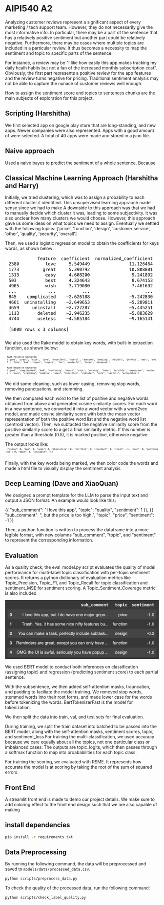 # AIPI540 A2

Analyzing customer reviews represent a significant aspect of every marketing / tech support team. However, they do not necessarily give the most informative info. In particular, there may be a part of the sentence that has a relatively positive sentiment but another part could be relatively negative. Furthermore, there may be cases where multiple topics are included in a particular review. It thus becomes a necessity to map the sentiment and topic to specific parts of the sentence. 

For instance, a review may be "I like how easily this app makes tracking my daily healh habits but not a fan of the increased monthly subscription cost". Obviously, the first part represents a positive review for the app features and the review turns negative for pricing. Traditional sentiment analysis may not be able to capture the nunace of customer reviews well enough. 

How to assign the sentiment score and topics to sentences chunks are the main subjects of exploration for this project. 

## Scripting (Harshitha) 
We first selected app on google play store that are long-standing, and new apps. Newer companies were also represented. Apps with a good amount of were selected. 
A total of 40 apps were made and stored in a json file. 

## Naive approach
Used a naive bayes to predict the sentiment of a whole sentence. Because 

## Classical Machine Learning Approach (Harshitha and Harry) 
Initially, we tried clustering, which was to assign a probability to each different cluster it identified. This unsupervised learning appraoch made sense since we had to make 
A downside to this approach was that we had to manually decide which cluster it was, leading to some subjectivity. It was also unclear how many clusters we would choose. 
However, this approach gave us some ideas on what topics we need to assign. Eventually we settled with the following topics: 
['price', 'function', 'design', 'customer service', 'other', 'quality', 'security', 'overall']

Then, we used a logistic regression model to obtain the coefficients for keys words, as shown below: 

![Final DataFrame for training](screenshots/logistic_table.png)

We also used the Rake model to obtain key words, with built-in extraction function, as shown below: 

![Final DataFrame for training](screenshots/rake_table.png)

We did some cleaning, such as lower casing, removing stop words, removing punctuations, and stemming. 

We then compared each word to the list of positive and negative words obtained from above and generated cosine similarity scores. For each word in a new sentence, we converted it into a word vector with a word2vec model, and made cosine similarity score with both the mean vector representation of both the positive word list and the negative word list (centroid vector). Then, we subtacted the negative similarity score from the positive similarity score to a get a final similarity metric. If this number is greater than a threshold (0.5), it is marked positive, otherwise negative. 

The output looks like:
![Final DataFrame for training](screenshots/rake_output.png)

Finally, with the key words being marked, we then color code the words and made a html file to visually display the sentiment analysis. 

## Deep Learning (Dave and XiaoQuan) 

We designed a prompt template for the LLM to parse the input text and output a JSON format. An example would look like this:

  {{
      "sub_comment": "I love this app",
      "topic": "quality",
      "sentiment": 1
  }},
  {{
      "sub_comment": ", but the price is too high.",
      "topic": "price",
      "sentiment": -1
  }}

Then, a python function is written to process the dataframe into a more legible format, with new columns "sub_comment", "topic", and "sentiment" to represent the corresponding information. 

## Evaluation 
As a quality check, the eval_model.py script evaluates the quality of model performance for multi-label topic classification with per-topic sentiment scores. It returns a python dictionary of evaluation metrics like Topic_Precision, Topic_F1, and Topic_Recall for topic classification and sentiment_MSE for sentiment scoring. A Topic_Sentiment_Coverage metric is also included.

![Final DataFrame for training](screenshots/cleaned.png)

We used BERT model to conduct both inferences on classification (assigning topic) and regression (predicting sentiment score) to each partial sentence. 

With the subsentence, we then added self-attention masks, trauncation, and padding to faciliate the model training. We removed stop words, stemmed words into their root forms, and made lower case for the words before tokenizing the words. BertTokenizerFast is the model for tokenization. 

We then split the data into train, val, and test sets for final evaluation. 

During training, we split the train dataset into batched to be passed into the BERT model, along with the self-attention masks, sentiment scores, topic, and sentiment_loss
For training the multi-classification, we used accuracy because we care equally about all the topics, not one particular class or imbalanced cases. The outputs are topic_logits, which then passes through a softmax function to map into proababilities for each topic class.

For training the scoring, we evaluated with RSME. It represents how accurate the model is at scoring by taking the root of the sum of squared errors. 

## Front End
A streamlit front end is made to demo our project details. We make sure to add coloring effect to the front end design such that we are also capable of making 


## install dependencies

```bash
pip install -r requirements.txt
```

## Data Preprocessing

By running the following command, the data will be preprocessed and saved to `models/data/processed_data.csv`.

```bash
python scripts/preprocess_data.py
```

To check the quality of the processed data, run the following command:

```bash
python scripts/check_label_quality.py
```
